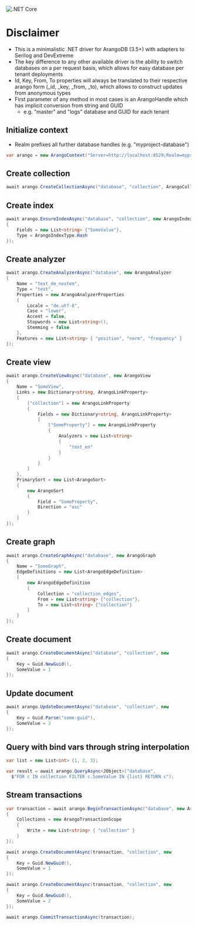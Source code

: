 ![.NET Core](https://github.com/coronabytes/ArangoDB/workflows/.NET%20Core/badge.svg)

# Disclaimer
- This is a minimalistic .NET driver for ArangoDB (3.5+) with adapters to Serilog and DevExtreme
- The key difference to any other available driver is the ability to switch databases on a per request basis, which allows for easy database per tenant deployments
- Id, Key, From, To properties will always be translated to their respective arango form (_id, _key, _from, _to), which allows to construct updates from anonymous types
- First parameter of any method in most cases is an ArangoHandle which has implicit conversion from string and GUID
  - e.g. "master" and "logs" database and GUID for each tenant

## Initialize context
- Realm prefixes all further database handles (e.g. "myproject-database")
```csharp
var arango = new ArangoContext("Server=http://localhost:8529;Realm=myproject;User=root;Password=;");
```

## Create collection
```csharp
await arango.CreateCollectionAsync("database", "collection", ArangoCollectionType.Document);
```

## Create index
```csharp
await arango.EnsureIndexAsync("database", "collection", new ArangoIndex
{
    Fields = new List<string> {"SomeValue"},
    Type = ArangoIndexType.Hash
});
```

## Create analyzer
```csharp
await arango.CreateAnalyzerAsync("database", new ArangoAnalyzer
{
    Name = "text_de_nostem",
    Type = "text",
    Properties = new ArangoAnalyzerProperties
    {
        Locale = "de.utf-8",
        Case = "lower",
        Accent = false,
        Stopwords = new List<string>(),
        Stemming = false
    },
    Features = new List<string> { "position", "norm", "frequency" }
});
```

## Create view
```csharp
await arango.CreateViewAsync("database", new ArangoView
{
    Name = "SomeView",
    Links = new Dictionary<string, ArangoLinkProperty>
    {
        ["collection"] = new ArangoLinkProperty
        {
            Fields = new Dictionary<string, ArangoLinkProperty>
            {
                ["SomeProperty"] = new ArangoLinkProperty
                {
                    Analyzers = new List<string>
                    {
                        "text_en"
                    }
                }
            }
        }
    },
    PrimarySort = new List<ArangoSort>
    {
        new ArangoSort
        {
            Field = "SomeProperty",
            Direction = "asc"
        }
    }
});
```

## Create graph
```csharp
await arango.CreateGraphAsync("database", new ArangoGraph
{
    Name = "SomeGraph",
    EdgeDefinitions = new List<ArangoEdgeDefinition>
    {
        new ArangoEdgeDefinition
        {
            Collection = "collection_edges",
            From = new List<string> {"collection"},
            To = new List<string> {"collection"}
        }
    }
});
```

## Create document
```csharp
await arango.CreateDocumentAsync("database", "collection", new
{
    Key = Guid.NewGuid(),
    SomeValue = 1
});
```

## Update document
```csharp
await arango.UpdateDocumentAsync("database", "collection", new
{
    Key = Guid.Parse("some-guid"),
    SomeValue = 2
});
```

## Query with bind vars through string interpolation
```csharp
var list = new List<int> {1, 2, 3};

var result = await arango.QueryAsync<JObject>("database",
  $"FOR c IN collection FILTER c.SomeValue IN {list} RETURN c");
```

## Stream transactions
```csharp
var transaction = await arango.BeginTransactionAsync("database", new ArangoTransaction
{
    Collections = new ArangoTransactionScope
    {
        Write = new List<string> { "collection" }
    }
});

await arango.CreateDocumentAsync(transaction, "collection", new
{
    Key = Guid.NewGuid(),
    SomeValue = 1
});

await arango.CreateDocumentAsync(transaction, "collection", new
{
    Key = Guid.NewGuid(),
    SomeValue = 2
});

await arango.CommitTransactionAsync(transaction);
```